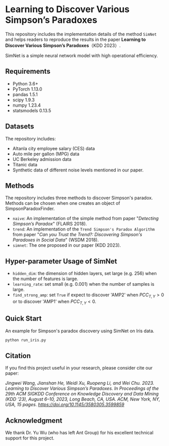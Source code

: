 # Learning to Discover Various Simpson’s Paradoxes

This repository includes the implementation details of the method ```SimNet``` and helps readers to reproduce the results in the paper **Learning to Discover Various Simpson’s Paradoxes**（KDD 2023）.

SimNet is a simple neural network model with high operational efficiency.


## Requirements
- Python 3.6+
- PyTorch 1.13.0
- pandas	1.5.1
- scipy	1.9.3
- numpy	1.23.4
- statsmodels	0.13.5

## Datasets
The repository includes:
- Altanla city employee salary (CES) data
- Auto mile per gallon (MPG) data
- UC Berkeley admission data
- Titanic data
- Synthetic data of different noise levels mentioned in our paper.

## Methods
The repository includes three methods to discover Simpson's paradox. Methods can be chosen when one creates an object of SimpsonParadoxFinder.
- ```naive```: An implementation of the simple method from paper "*Detecting Simpson’s Paradox*" (FLAIRS 2018).
- ```trend```: An implementation of the ```Trend Simpson's Paradox Algorithm``` from paper "*Can you Trust the Trend?: Discovering Simpson's Paradoxes in Social Data*" (WSDM 2018).
- ```simnet```: The one proposed in our paper (KDD 2023).

## Hyper-parameter Usage of SimNet
- ```hidden_dim```: the dimension of hidden layers, set large (e.g. 256) when the number of features is large.
- ```learning_rate```: set small (e.g. 0.001) when the number of samples is large.
- ```find_strong_amp```: set ```True``` if expect to discover 'AMP2' when $PCC_{T,Y}>0$ or to discover 'AMP1' when $PCC_{T,Y}<0$.

## Quick Start
An example for Simpson's paradox discovery using SimNet on Iris data.

```python
python run_iris.py
```

## Citation
If you find this project useful in your research, please consider cite our paper:

*Jingwei Wang, Jianshan He, Weidi Xu, Ruopeng Li, and Wei Chu. 2023. Learning to Discover Various Simpson’s Paradoxes. In Proceedings of the 29th ACM SIGKDD Conference on Knowledge Discovery and Data Mining (KDD ’23), August 6–10, 2023, Long Beach, CA, USA. ACM, New York, NY, USA, 15 pages. https://doi.org/10.1145/3580305.3599859*

## Acknowledgment
We thank Dr. Yu Wu (who has left Ant Group) for his excellent technical support for this project.